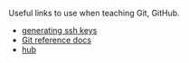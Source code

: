 Useful links to use when teaching Git, GitHub.

- [generating ssh keys](https://help.github.com/articles/generating-ssh-keys/)
- [Git reference docs](http://git-scm.com/docs)
- [hub](https://hub.github.com)
